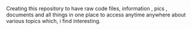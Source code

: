 Creating this repository to have raw code files, information , pics , documents and all things in one place to access anytime anywhere about various topics  which, i find interesting.
